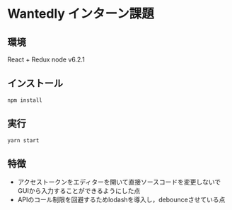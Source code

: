 # Wantedly インターン課題
## 環境
React + Redux
node v6.2.1

## インストール

```
npm install
```
## 実行
```
yarn start
```
## 特徴
* アクセストークンをエディターを開いて直接ソースコードを変更しないでGUIから入力することができるようにした点
* APIのコール制限を回避するためlodashを導入し，debounceさせている点
